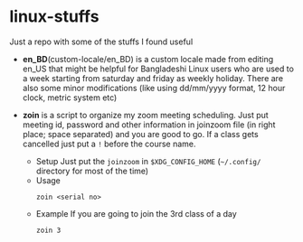 # linux-stuffs
Just a repo with some of the stuffs I found useful
* **en_BD**(custom-locale/en_BD) is a custom locale made from editing en_US that might be helpful for Bangladeshi Linux users who are used to a week starting from saturday and friday as weekly holiday. There are also some minor modifications (like using dd/mm/yyyy format, 12 hour clock, metric system etc)

* **zoin** is a script to organize my zoom meeting scheduling. Just put meeting id, password and other information in joinzoom file (in right place; space separated) and you are good to go. If a class gets cancelled just put a `!` before the course name.
    - Setup
      Just put the `joinzoom` in `$XDG_CONFIG_HOME` (`~/.config/` directory for most of the time)
    - Usage
      ```
      zoin <serial no>
      ```
    - Example
      If you are going to join the 3rd class of a day
      ```
      zoin 3
      ```
